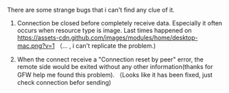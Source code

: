 There are some strange bugs that i can't find any clue of it.

1. Connection be closed before completely receive data. Especially it often occurs when resource type is image. Last times happened on https://assets-cdn.github.com/images/modules/home/desktop-mac.png?v=1 （... , i can't replicate the problem.)

2. When the connect receive a "Connection reset by peer" error, the remote side would be exited without any other information(thanks for GFW help me found this problem). （Looks like it has been fixed, just check connection befor sending)
